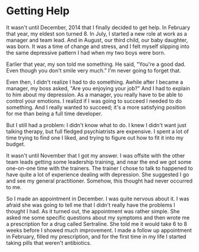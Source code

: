 # Getting Help

It wasn't until December, 2014 that I finally decided to get help. In February that year, my eldest son turned 8. In July, I started a new role at work as a manager and team lead. And in August, our third child, our baby daughter, was born. It was a time of change and stress, and I felt myself slipping into the same depressive pattern I had when my two boys were born.

Earlier that year, my son told me something. He said, "You're a good dad. Even though you don't smile very much." I'm never going to forget that.

Even then, I didn't realize I had to do something. Awhile after I became a manager, my boss asked, "Are you enjoying your job?" And I had to explain to him about my depression. As a manager, you really have to be able to control your emotions. I realizd if I was going to succeed I needed to do something.  And I really wanted to succeed; it's a more satisfying position for me than being a full time developer.

But I still had a problem: I didn't know what to do. I knew I didn't want just talking therapy, but full fledged psychiatrists are expensive. I spent a lot of time trying to find one I liked, and trying to figure out how to fit it into my budget.

It wasn't until November that I got my answer. I was offsite with the other team leads getting some leadership training, and near the end we got some one-on-one time with the trainers. The trainer I chose to talk to happened to have quite a lot of experience dealing with depression. She suggested I go and see my general practitioner. Somehow, this thought had never occurred to me.

So I made an appointment in December. I was quite nervous about it. I was afraid she was going to tell me that I didn't really have the problems I thought I had. As it turned out, the appointment was rather simple. She asked me some specific questions about my symptoms and then wrote me a prescription for a drug called Sertraline. She told me it would take 6 to 8 weeks before I showed much improvement. I made a follow up appointment in February, filled my prescription, and for the first time in my life I started taking pills that weren't antibiotics.
